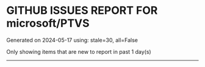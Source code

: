 
# GITHUB ISSUES REPORT FOR microsoft/PTVS


Generated on 2024-05-17 using: stale=30, all=False


Only showing items that are new to report in past 1 day(s)


---
